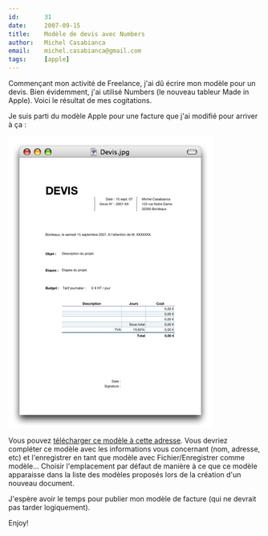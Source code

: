 ```yaml
---
id:       31
date:     2007-09-15
title:    Modèle de devis avec Numbers
author:   Michel Casabianca
email:    michel.casabianca@gmail.com
tags:     [apple]
---
```


Commençant mon activité de Freelance, j'ai dû écrire mon modèle pour un devis. Bien évidemment, j'ai utilisé Numbers (le nouveau tableur Made in Apple). Voici le résultat de mes cogitations.

<!--more-->

Je suis parti du modèle Apple pour une facture que j'ai modifié pour arriver à ça :

![](devis.png)

Vous pouvez [télécharger ce modèle à cette adresse](http://www.sweetohm.net/arc/Devis.zip). Vous devriez compléter ce modèle avec les informations vous concernant (nom, adresse, etc) et l'enregistrer en tant que modèle avec Fichier/Enregistrer comme modèle... Choisir l'emplacement par défaut de manière à ce que ce modèle apparaisse dans la liste des modèles proposés lors de la création d'un nouveau document.

J'espère avoir le temps pour publier mon modèle de facture (qui ne devrait pas tarder logiquement).

Enjoy!
